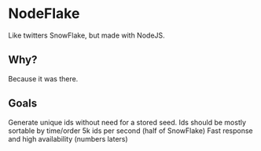 NodeFlake
=========

Like twitters SnowFlake, but made with NodeJS. 



Why?
----

Because it was there. 



Goals
-----

Generate unique ids without need for a stored seed.
Ids should be mostly sortable by time/order
5k ids per second (half of SnowFlake)
Fast response and high availability (numbers laters)





